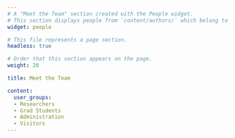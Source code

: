 ```yaml
---
# A "Meet the Team" section created with the People widget.
# This section displays people from `content/authors/` which belong to the `user_groups` below.
widget: people

# This file represents a page section.
headless: true

# Order that this section appears on the page.
weight: 20

title: Meet the Team

content:
  user_groups:
  - Researchers
  - Grad Students
  - Administration
  - Visitors
---
```

